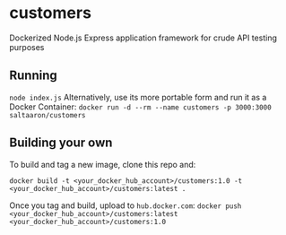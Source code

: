 # customers
Dockerized Node.js Express application framework for crude API testing purposes

## Running

`node index.js`
Alternatively, use its more portable form and run it as a Docker Container:
`docker run -d --rm --name customers -p 3000:3000 saltaaron/customers`

## Building your own

To build and tag a new image, clone this repo and:

```
docker build -t <your_docker_hub_account>/customers:1.0 -t <your_docker_hub_account>/customers:latest .
```

Once you tag and build, upload to `hub.docker.com`: `docker push <your_docker_hub_account>/customers:latest <your_docker_hub_account>/customers:1.0`

